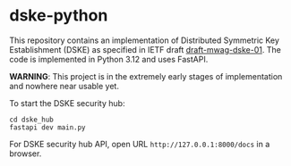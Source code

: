 # dske-python

This repository contains an implementation of Distributed Symmetric Key Establishment (DSKE) as specified in IETF draft
[draft-mwag-dske-01](https://datatracker.ietf.org/doc/draft-mwag-dske/01/).
The code is implemented in Python 3.12 and uses FastAPI.

**WARNING**: This project is in the extremely early stages of implementation and nowhere near usable yet.

To start the DSKE security hub:

```pyton
cd dske_hub
fastapi dev main.py
```

For DSKE security hub API, open URL `http://127.0.0.1:8000/docs` in a browser.
